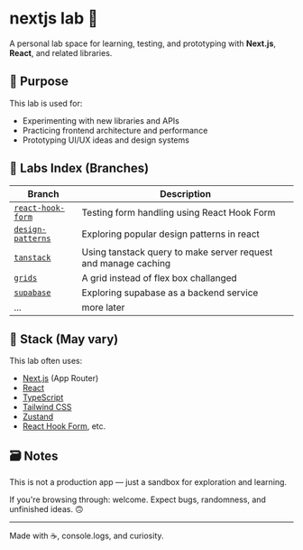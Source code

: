 # nextjs lab 🧪

A personal lab space for learning, testing, and prototyping with **Next.js**, **React**, and related libraries.

## 🚀 Purpose

This lab is used for:

- Experimenting with new libraries and APIs
- Practicing frontend architecture and performance
- Prototyping UI/UX ideas and design systems

## 🧪 Labs Index (Branches)

| Branch                                                                                    | Description                                                    |
| ----------------------------------------------------------------------------------------- | -------------------------------------------------------------- |
| [`react-hook-form`](https://github.com/chuksemmanuel/next-react-lab/tree/react-hook-form) | Testing form handling using React Hook Form                    |
| [`design-patterns`](https://github.com/chuksemmanuel/next-react-lab/tree/design-patterns) | Exploring popular design patterns in react                     |
| [`tanstack`](https://github.com/chuksemmanuel/next-react-lab/tree/tanstack)               | Using tanstack query to make server request and manage caching |
| [`grids`](https://github.com/chuksemmanuel/next-react-lab/tree/grids)                     | A grid instead of flex box challanged                          |
| [`supabase`](https://github.com/chuksemmanuel/next-react-lab/tree/supabase)               | Exploring supabase as a backend service                        |
| ...                                                                                       | more later                                                     |

## 🧱 Stack (May vary)

This lab often uses:

- [Next.js](https://nextjs.org/) (App Router)
- [React](https://react.dev/)
- [TypeScript](https://www.typescriptlang.org/)
- [Tailwind CSS](https://tailwindcss.com/)
- [Zustand](https://zustand-demo.pmnd.rs/)
- [React Hook Form](https://react-hook-form.com/), etc.

## 🗃️ Notes

This is not a production app — just a sandbox for exploration and learning.

If you're browsing through: welcome. Expect bugs, randomness, and unfinished ideas. 🙃

---

Made with ☕️, console.logs, and curiosity.
